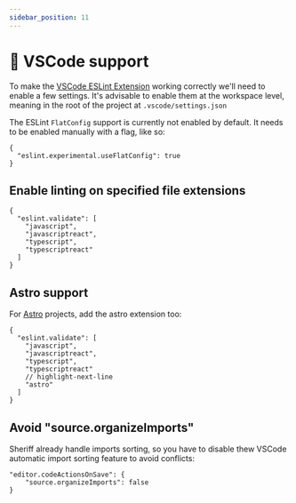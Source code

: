```yaml
---
sidebar_position: 11
---
```


# 🚀 VSCode support

To make the [VSCode ESLint Extension](https://marketplace.visualstudio.com/items?itemName=dbaeumer.vscode-eslint) working correctly we'll need to enable a few settings. It's advisable to enable them at the workspace level, meaning in the root of the project at `.vscode/settings.json`

The ESLint `FlatConfig` support is currently not enabled by default. It needs to be enabled manually with a flag, like so:

```JSONC title=".vscode/settings.json"
{
  "eslint.experimental.useFlatConfig": true
}
```

## Enable linting on specified file extensions

```JSONC title=".vscode/settings.json"
{
  "eslint.validate": [
    "javascript",
    "javascriptreact",
    "typescript",
    "typescriptreact"
  ]
}
```

## Astro support

For [Astro](https://astro.build/) projects, add the astro extension too:

```JSONC title=".vscode/settings.json"
{
  "eslint.validate": [
    "javascript",
    "javascriptreact",
    "typescript",
    "typescriptreact"
    // highlight-next-line
    "astro"
  ]
}
```

## Avoid "source.organizeImports"

Sheriff already handle imports sorting, so you have to disable thew VSCode automatic import sorting feature to avoid conflicts:

```JSONC title=".vscode/settings.json"
"editor.codeActionsOnSave": {
    "source.organizeImports": false
}
```
